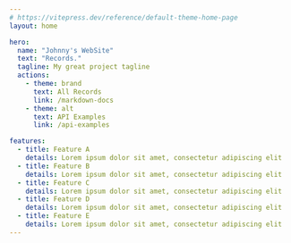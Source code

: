 ```yaml
---
# https://vitepress.dev/reference/default-theme-home-page
layout: home

hero:
  name: "Johnny's WebSite"
  text: "Records."
  tagline: My great project tagline
  actions:
    - theme: brand
      text: All Records
      link: /markdown-docs
    - theme: alt
      text: API Examples
      link: /api-examples

features:
  - title: Feature A
    details: Lorem ipsum dolor sit amet, consectetur adipiscing elit
  - title: Feature B
    details: Lorem ipsum dolor sit amet, consectetur adipiscing elit
  - title: Feature C
    details: Lorem ipsum dolor sit amet, consectetur adipiscing elit
  - title: Feature D
    details: Lorem ipsum dolor sit amet, consectetur adipiscing elit
  - title: Feature E
    details: Lorem ipsum dolor sit amet, consectetur adipiscing elit
---
```

